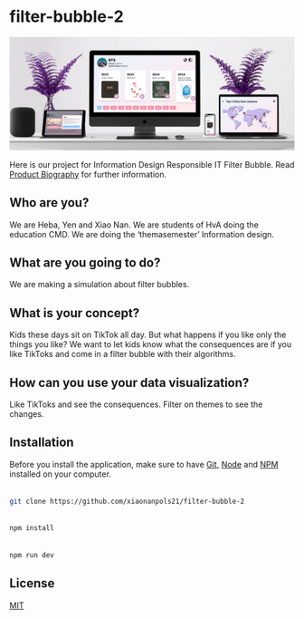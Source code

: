 # filter-bubble-2

![cover](https://github.com/xiaonanpols21/tech-track-22-23/blob/main/images/wiki/cover.jpg)

Here is our project for Information Design Responsible IT Filter Bubble. Read [Product Biography](https://www.notion.so/Filter-bubble-ecdfb2ec22ea4e55801230b0a897bdc0) for further information.

## Who are you?

We are Heba, Yen and Xiao Nan. We are students of HvA doing the education CMD. We are doing the ‘themasemester’ Information design.

## What are you going to do?

We are making a simulation about filter bubbles.

## What is your concept?

Kids these days sit on TikTok all day. But what happens if you like only the things you like? We want to let kids know what the consequences are if you like TikToks and come in a filter bubble with their algorithms. 

## How can you use your data visualization?

Like TikToks and see the consequences. Filter on themes to see the changes. 

## Installation

Before you install the application, make sure to have [Git](https://git-scm.com/book/en/v2/Getting-Started-Installing-Git), [Node](https://nodejs.org/en/download/) and [NPM](https://docs.npmjs.com/downloading-and-installing-node-js-and-npm) installed on your computer.

``` bash

git clone https://github.com/xiaonanpols21/filter-bubble-2

```
``` bash

npm install

```

``` bash

npm run dev

```

## License

[MIT](https://github.com/xiaonanpols21/filter-bubble-2/blob/main/LICENSE)
